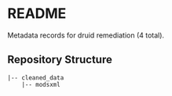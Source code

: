 # README
Metadata records for druid remediation (4 total).

## Repository Structure

```
|-- cleaned_data
    |-- modsxml
